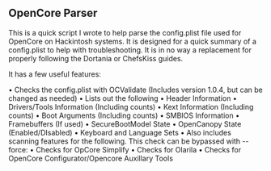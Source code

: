 ## OpenCore Parser

This is a quick script I wrote to help parse the config.plist file used for OpenCore on Hackintosh systems. It is designed for a quick summary of a config.plist to help with troubleshooting. It is in no way a replacement for properly following the Dortania or ChefsKiss guides.

It has a few useful features:

• Checks the config.plist with OCValidate (Includes version 1.0.4, but can be changed as needed)
• Lists out the following
	• Header Information
	• Drivers/Tools Information (Including counts)
	• Kext Information (Including counts)
	• Boot Arguments (Including counts)
	• SMBIOS Information
	• Framebuffers (If used)
	• SecureBootModel State
	• OpenCanopy State (Enabled/DIsabled)
	• Keyboard and Language Sets
• Also includes scanning features for the following. This check can be bypassed with --force:
	• Checks for OpCore Simplify
	• Checks for Olarila
	• Checks for OpenCore Configurator/Opencore Auxillary Tools
